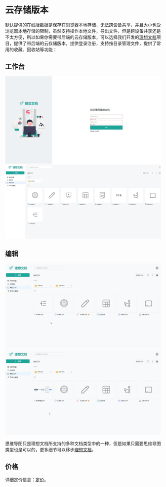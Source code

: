 # 云存储版本

默认提供的在线版数据是保存在浏览器本地存储，无法跨设备共享，并且大小也受浏览器本地存储的限制，虽然支持操作本地文件，导出文件，但是跨设备共享还是不太方便，所以如果你需要带后端的云存储版本，可以选择我们开发的[理想文档](https://wanglin2.github.io/lx-doc-site/)项目，提供了带后端的云存储版本，提供登录注册，支持按目录管理文件，提供了常用的收藏、回收站等功能：

## 工作台

<img src="./assets/img/cloudStorage/workbench1.jpg" style="width: 800px" />

<img src="./assets/img/cloudStorage/workbench7.jpg" style="width: 800px" />

## 编辑

<img src="./assets/img/cloudStorage/mindmap1.gif" style="width: 800px" />

<img src="./assets/img/cloudStorage/mindmap2.gif" style="width: 800px" />

思维导图只是理想文档所支持的多种文档类型中的一种，但是如果只需要思维导图类型也是可以的，更多细节可以移步[理想文档](https://wanglin2.github.io/lx-doc-site/detail/workbench.html)。

## 价格

详细定价信息：[定价](https://wanglin2.github.io/lx-doc-site/price/price.html)。
